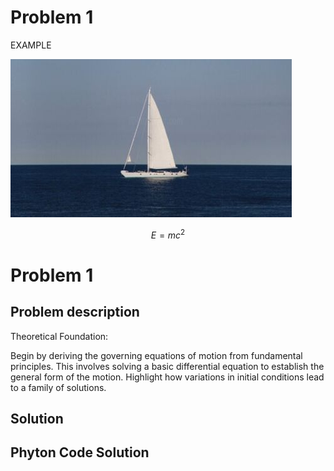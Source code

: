 # Problem 1

EXAMPLE

![alt text](<download (10).png>)

$$
E=mc^2
$$

# Problem 1

## Problem description
Theoretical Foundation:

Begin by deriving the governing equations of motion from fundamental principles. This involves solving a basic differential equation to establish the general form of the motion.
Highlight how variations in initial conditions lead to a family of solutions.

## Solution

## Phyton Code Solution